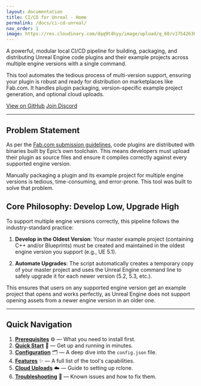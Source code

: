 ```yaml
---
layout: documentation
title: CI/CD for Unreal - Home
permalink: /docs/ci-cd-unreal/
nav_order: 1
image: https://res.cloudinary.com/dqq9t4hyy/image/upload/q_60/v1754263099/ba9ce772-033b-4e99-970a-8362b32ef3cb.webp
---
```


A powerful, modular local CI/CD pipeline for building, packaging, and distributing Unreal Engine code plugins and their example projects across multiple engine versions with a single command.

This tool automates the tedious process of multi-version support, ensuring your plugin is robust and ready for distribution on marketplaces like Fab.com. It handles plugin packaging, version-specific example project generation, and optional cloud uploads.

<div class="button-row">
  <a href="https://github.com/muddyterrain/unreal-ci-cd-for-fab" class="cta-button primary track-click" data-event-name="btn_clk_cicd_github" data-event-location="top_cta" target="_blank" rel="noopener noreferrer">View on GitHub</a>
  <a href="/t/discord" class="cta-button secondary track-click" data-event-name="btn_clk_join_discord" data-event-location="top_cta" target="_blank" rel="noopener noreferrer">Join Discord</a>
</div>

---

## Problem Statement
As per the <a href="https://support.fab.com/s/article/FAB-TECHNICAL-REQUIREMENTS?language=en_US" class="track-click" data-event-name="lnk_clk_fab_guidelines" data-event-location="docs_cicd_index" target="_blank" rel="noopener noreferrer">Fab.com submission guidelines</a>, code plugins are distributed with binaries built by Epic’s own toolchain. This means developers must upload their plugin as source files and ensure it compiles correctly against every supported engine version.

Manually packaging a plugin and its example project for multiple engine versions is tedious, time-consuming, and error-prone. This tool was built to solve that problem.

## Core Philosophy: Develop Low, Upgrade High

To support multiple engine versions correctly, this pipeline follows the industry-standard practice:

1.  **Develop in the Oldest Version**: Your master example project (containing C++ and/or Blueprints) must be created and maintained in the oldest engine version you support (e.g., UE 5.1).

2.  **Automate Upgrades**: The script automatically creates a temporary copy of your master project and uses the Unreal Engine command line to safely upgrade it for each newer version (5.2, 5.3, etc.).

This ensures that users on any supported engine version get an example project that opens and works perfectly, as Unreal Engine does not support opening assets from a newer engine version in an older one.

---

## Quick Navigation

1.  **[Prerequisites](/docs/ci-cd-unreal/prerequisites/)** ⚙️ — What you need to install first.
2.  **[Quick Start](/docs/ci-cd-unreal/quick-start/)** 🚀 — Get up and running in minutes.
3.  **[Configuration](/docs/ci-cd-unreal/configuration/)** 🗂️ — A deep dive into the `config.json` file.
4.  **[Features](/docs/ci-cd-unreal/features/)** ✨ — A full list of the tool's capabilities.
5.  **[Cloud Uploads](/docs/ci-cd-unreal/cloud-uploads/)** ☁️ — Guide to setting up rclone.
6.  **[Troubleshooting](/docs/ci-cd-unreal/troubleshooting/)** 🧪 — Known issues and how to fix them.
